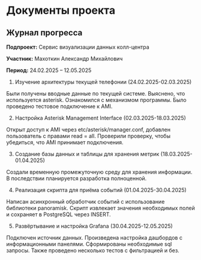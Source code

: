 # Документы проекта

## Журнал прогресса

**Подпроект:** Сервис визуализации данных колл-центра

**Участник:** Махоткин Александр Михайлович

**Период:** 24.02.2025 – 12.05.2025

1. Изучение архитектуры текущей телефонии (24.02.2025-02.03.2025)

Были получены вводные данные по текущей системе. Выяснено, что используется asterisk. Ознакомился с механизмом программы. Было проведено тестовое подключение к AMI.

2. Настройка Asterisk Management Interface (02.03.2025-18.03.2025)

Открыт доступ к AMI через etc/asterisk/manager.conf, добавлен пользователь с правами read = all. Проверили проверку, чтобы убедиться, что AMI принимает подключения. 

3. Создание базы данных и таблицы для хранения метрик (18.03.2025-01.04.2025)

Создали временную промежуточную среду для хранения информации. В последствии планируется разработка полноценной.

4. Реализация скрипта для приёма событий (01.04.2025-30.04.2025)

Написан асинхронный обработчик событий с использование библиотеки panoramisk. Скрипт извлекает значения необходимых полей и сохраняет в PostgreSQL через INSERT.

5. Развёртывание и настройка Grafana (30.04.2025-12.05.2025)

Подключен источник данных. Произведена настройка дашбордов с информационными панелями. Сформированы необходимые sql запросы. Также проведено несколько тестов с фильтрацией и без.

